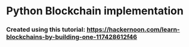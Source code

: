 # Python Blockchain implementation
### Created using this tutorial: https://hackernoon.com/learn-blockchains-by-building-one-117428612f46